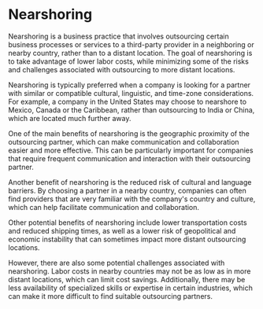# Nearshoring

Nearshoring is a business practice that involves outsourcing certain business processes or services to a third-party provider in a neighboring or nearby country, rather than to a distant location. The goal of nearshoring is to take advantage of lower labor costs, while minimizing some of the risks and challenges associated with outsourcing to more distant locations.

Nearshoring is typically preferred when a company is looking for a partner with similar or compatible cultural, linguistic, and time-zone considerations. For example, a company in the United States may choose to nearshore to Mexico, Canada or the Caribbean, rather than outsourcing to India or China, which are located much further away.

One of the main benefits of nearshoring is the geographic proximity of the outsourcing partner, which can make communication and collaboration easier and more effective. This can be particularly important for companies that require frequent communication and interaction with their outsourcing partner.

Another benefit of nearshoring is the reduced risk of cultural and language barriers. By choosing a partner in a nearby country, companies can often find providers that are very familiar with the company's country and culture, which can help facilitate communication and collaboration.

Other potential benefits of nearshoring include lower transportation costs and reduced shipping times, as well as a lower risk of geopolitical and economic instability that can sometimes impact more distant outsourcing locations.

However, there are also some potential challenges associated with nearshoring. Labor costs in nearby countries may not be as low as in more distant locations, which can limit cost savings. Additionally, there may be less availability of specialized skills or expertise in certain industries, which can make it more difficult to find suitable outsourcing partners.
